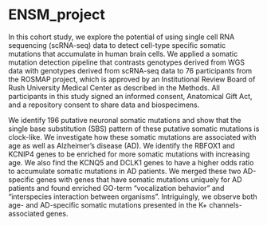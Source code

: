 # ENSM_project

In this cohort study, we explore the potential of using single cell RNA sequencing (scRNA-seq) data to detect cell-type specific somatic mutations that accumulate in human brain cells. We applied a somatic mutation detection pipeline that contrasts genotypes derived from WGS data with genotypes derived from scRNA-seq data to 76 participants from the ROSMAP project, which is approved by an Institutional Review Board of Rush University Medical Center as described in the Methods. All participants in this study signed an informed consent, Anatomical Gift Act, and a repository consent to share data and biospecimens. 

We identify 196 putative neuronal somatic mutations and show that the single base substitution (SBS) pattern of these putative somatic mutations is clock-like. We investigate how these somatic mutations are associated with age as well as Alzheimer’s disease (AD). We identify the RBFOX1 and KCNIP4 genes to be enriched for more somatic mutations with increasing age. We also find the KCNQ5 and DCLK1 genes to have a higher odds ratio to accumulate somatic mutations in AD patients. We merged these two AD-specific genes with genes that have somatic mutations uniquely for AD patients and found enriched GO-term “vocalization behavior” and “interspecies interaction between organisms”. Intriguingly, we observe both age- and AD-specific somatic mutations presented in the K+ channels-associated genes. 
